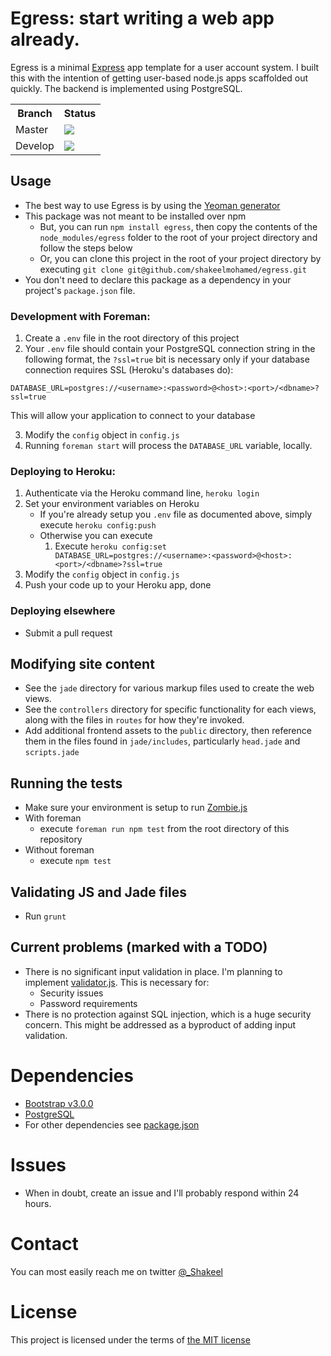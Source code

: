 Egress: start writing a web app already.
====

Egress is a minimal [Express](http://expressjs.com/) app template for a user account system.
I built this with the intention of getting user-based node.js apps scaffolded out quickly.
The backend is implemented using PostgreSQL.

<table>
    <tr>
        <th>Branch</th>
        <th>Status</th>
    </tr>
    <tr>
        <td>Master</td>
        <td>
            <img src="https://travis-ci.org/shakeelmohamed/egress.png?branch=master" />
        </td>
    </tr>
    <tr>
        <td>Develop</td>
        <td>
            <img src="https://travis-ci.org/shakeelmohamed/egress.png?branch=develop" />
        </td>
    </tr>
</table>

## Usage
* The best way to use Egress is by using the [Yeoman generator](http://github.com/shakeelmohamed/generator-egress)
* This package was not meant to be installed over npm
    * But, you can run `npm install egress`, then copy the contents of the `node_modules/egress` folder to the root of your project directory and follow the steps below
    * Or, you can clone this project in the root of your project directory by executing `git clone git@github.com/shakeelmohamed/egress.git`
* You don't need to declare this package as a dependency in your project's `package.json` file.


### Development with Foreman:

1. Create a `.env` file in the root directory of this project
2. Your `.env` file should contain your PostgreSQL connection string in the following format, the `?ssl=true` bit is necessary only if your database connection requires SSL (Heroku's databases do):

```
DATABASE_URL=postgres://<username>:<password>@<host>:<port>/<dbname>?ssl=true
```

This will allow your application to connect to your database

3. Modify the `config` object in `config.js`
4. Running `foreman start` will process the `DATABASE_URL` variable, locally.

### Deploying to Heroku:

1. Authenticate via the Heroku command line, `heroku login`
2. Set your environment variables on Heroku
    * If you're already setup you `.env` file as documented above, simply execute `heroku config:push`
    * Otherwise you can execute
        1. Execute `heroku config:set DATABASE_URL=postgres://<username>:<password>@<host>:<port>/<dbname>?ssl=true`
4. Modify the `config` object in `config.js`
5. Push your code up to your Heroku app, done

### Deploying elsewhere

* Submit a pull request

## Modifying site content

* See the `jade` directory for various markup files used to create the web views.
* See the `controllers` directory for specific functionality for each views, along with the files in `routes` for how they're invoked.
* Add additional frontend assets to the `public` directory, then reference them in the files found in `jade/includes`, particularly `head.jade` and `scripts.jade`

## Running the tests

* Make sure your environment is setup to run [Zombie.js](http://zombie.labnotes.org/#Infection)
* With foreman
    * execute `foreman run npm test` from the root directory of this repository
* Without foreman
    * execute `npm test`

## Validating JS and Jade files

* Run `grunt`

## Current problems (marked with a TODO)

* There is no significant input validation in place. I'm planning to implement [validator.js](https://github.com/chriso/validator.js). This is necessary for:
    * Security issues
    * Password requirements
* There is no protection against SQL injection, which is a huge security concern. This might be addressed as a byproduct of adding input validation.

# Dependencies

* [Bootstrap v3.0.0](https://github.com/twbs/bootstrap/releases/tag/v3.0.0)
* [PostgreSQL](http://www.postgresql.org/)
* For other dependencies see [package.json](package.json)

# Issues

* When in doubt, create an issue and I'll probably respond within 24 hours.

# Contact

You can most easily reach me on twitter [@_Shakeel](http://twitter.com/_Shakeel)

# License

This project is licensed under the terms of [the MIT license](LICENSE)